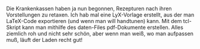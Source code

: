 Die Krankenkassen haben ja nun begonnen, Rezepturen nach ihren Vorstellungen zu retaxen. Ich hab mal eine LyX-Vorlage erstellt, aus der man LaTeX-Code exportieren (und wenn man will handtunen) kann. Mit dem tcl-Skript kann man mithilfe des daten-Files pdf-Dokumente erstellen. Alles ziemlich roh und nicht sehr schön, aber wenn man weiß, wo man aufpassen muß, läuft der Laden recht gut!
